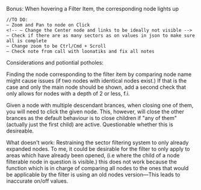 Bonus:
When hovering a Filter Item, the corresponding node lights up

    //TO DO:
    — Zoom and Pan to node on Click
    <!-- — Change the Center node and links to be ideally not visible -->
    — Check if there are as many sectors as on values in json to make sure all is complete
    — Change zoom to be Ctrl/Cmd + Scroll
    — Check note from call with loonatiks and fix all notes

Considerations and potiontial potholes:

Finding the node corresponding to the filter item by comparing node name might cause issues (if two nodes with identical nodes exist.)
If that is the case and only the main node should be shown, add a second check that only allows for nodes with a
depth of 2 or less, f.i.

Given a node with multiple descendant brances, when closing one of them, you will need to click the given node. This, however, will close the other brances as the default behaviour is to close children if "any of them"(actually just the first child) are active. Questionable whether this is desireable.

What doesn't work:
Restraining the sector filtering system to only already expanded nodes.
To me, it could be desirable for the filter to only apply to areas which have already been opened, (i.e where the child of a node filterable node in question is visible.)
this does not work because the function which is in charge of comparing all nodes to the ones that would be applicable by the filter is using an old nodes version—This leads to inaccurate on/off values.
